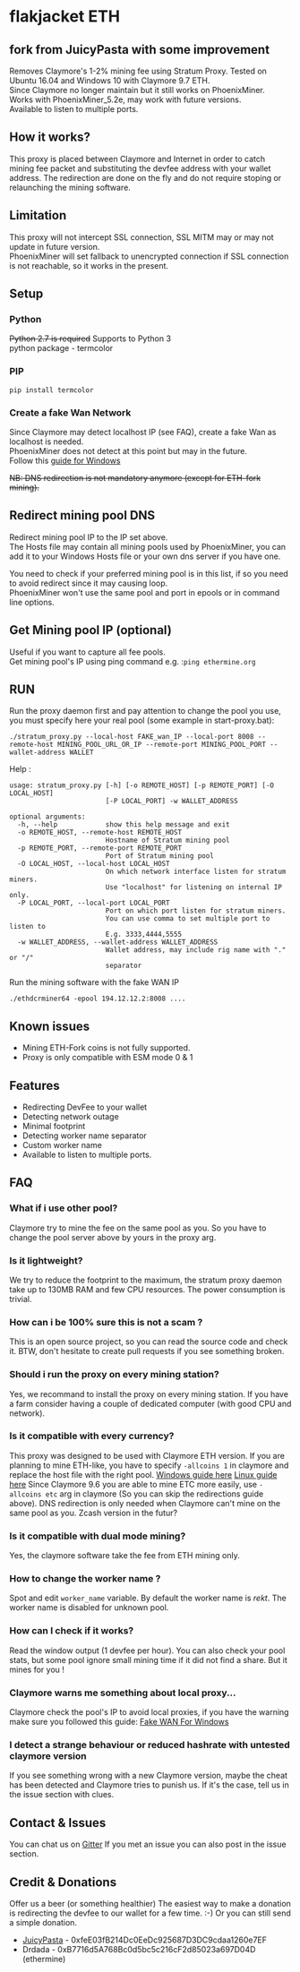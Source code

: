 # flakjacket ETH
## fork from JuicyPasta with some improvement

Removes Claymore's 1-2% mining fee using Stratum Proxy. Tested on Ubuntu 16.04 and Windows 10 with Claymore 9.7 ETH.\
Since Claymore no longer maintain but it still works on PhoenixMiner.\
Works with PhoenixMiner_5.2e, may work with future versions.\
Available to listen to multiple ports.

## How it works?
This proxy is placed between Claymore and Internet in order to catch mining fee packet and substituting the devfee address with your wallet address. The redirection are done on the fly and do not require stoping or relaunching the mining software.

## Limitation
This proxy will not intercept SSL connection, SSL MITM may or may not update in future version.\
PhoenixMiner will set fallback to unencrypted connection if SSL connection is not reachable, so it works in the present.
## Setup

### Python
~~Python 2.7 is required~~
Supports to Python 3\
python package - termcolor
### PIP
`pip install termcolor`

### Create a fake Wan Network
Since Claymore may detect localhost IP (see FAQ), create a fake Wan as localhost is needed.\
PhoenixMiner does not detect at this point but may in the future.\
Follow this [guide for Windows](https://github.com/JuicyPasta/Claymore-No-Fee-Proxy/wiki/Creating-a-fake-WAN-network-(Win))

~~NB: DNS redirection is not mandatory anymore (except for ETH-fork mining).~~

## Redirect mining pool DNS
Redirect mining pool IP to the IP set above.\
The Hosts file may contain all mining pools used by PhoenixMiner, you can add it to your Windows Hosts file or your own dns server if you have one.

You need to check if your preferred mining pool is in this list, if so you need to avoid redirect since it may causing loop.\
PhoenixMiner won't use the same pool and port in epools or in command line options.

## Get Mining pool IP (optional)
Useful if you want to capture all fee pools.\
Get mining pool's IP using ping command e.g. :`ping ethermine.org`
## RUN

Run the proxy daemon first and pay attention to change the pool you use, you must specify here your real pool (some example in start-proxy.bat):
```
./stratum_proxy.py --local-host FAKE_wan_IP --local-port 8008 --remote-host MINING_POOL_URL_OR_IP --remote-port MINING_POOL_PORT --wallet-address WALLET
```

Help :
```
usage: stratum_proxy.py [-h] [-o REMOTE_HOST] [-p REMOTE_PORT] [-O LOCAL_HOST]
                        [-P LOCAL_PORT] -w WALLET_ADDRESS

optional arguments:
  -h, --help            show this help message and exit
  -o REMOTE_HOST, --remote-host REMOTE_HOST
                        Hostname of Stratum mining pool
  -p REMOTE_PORT, --remote-port REMOTE_PORT
                        Port of Stratum mining pool
  -O LOCAL_HOST, --local-host LOCAL_HOST
                        On which network interface listen for stratum miners.
                        Use "localhost" for listening on internal IP only.
  -P LOCAL_PORT, --local-port LOCAL_PORT
                        Port on which port listen for stratum miners.
                        You can use comma to set multiple port to listen to
                        E.g. 3333,4444,5555
  -w WALLET_ADDRESS, --wallet-address WALLET_ADDRESS
                        Wallet address, may include rig name with "." or "/"
                        separator
```

Run the mining software with the fake WAN IP
```
./ethdcrminer64 -epool 194.12.12.2:8008 ....
```

## Known issues
- Mining ETH-Fork coins is not fully supported.
- Proxy is only compatible with ESM mode 0 & 1

## Features
- Redirecting DevFee to your wallet
- Detecting network outage
- Minimal footprint
- Detecting worker name separator
- Custom worker name
- Available to listen to multiple ports.
## FAQ

### What if i use other pool?
Claymore try to mine the fee on the same pool as you. So you have to change the pool server above by yours in the proxy arg.

### Is it lightweight?
We try to reduce the footprint to the maximum, the stratum proxy daemon take up to 130MB RAM and few CPU resources. The power consumption is trivial.

### How can i be 100% sure this is not a scam ?
This is an open source project, so you can read the source code and check it. BTW, don't hesitate to create pull requests if you see something broken.

### Should i run the proxy on every mining station?
Yes, we recommand to install the proxy on every mining station. If you have a farm consider having a couple of dedicated computer (with good CPU and network).

### Is it compatible with every currency?
This proxy was designed to be used with Claymore ETH version. If you are planning to mine ETH-like, you have to specify `-allcoins 1` in claymore and replace the host file with the right pool. [Windows guide here](https://github.com/JuicyPasta/Claymore-No-Fee-Proxy/wiki/Redirecting-all-domains-(Win)) [Linux guide here](https://github.com/JuicyPasta/Claymore-No-Fee-Proxy/wiki/Redirecting-all-domains-(Linux))
Since Claymore 9.6 you are able to mine ETC more easily, use `-allcoins etc` arg in claymore (So you can skip the redirections guide above).
DNS redirection is only needed when Claymore can't mine on the same pool as you.
Zcash version in the futur?  

### Is it compatible with dual mode mining?
Yes, the claymore software take the fee from ETH mining only.

### How to change the worker name ?
Spot and edit `worker_name` variable. By default the worker name is _rekt_. The worker name is disabled for unknown pool.

### How can I check if it works?
Read the window output (1 devfee per hour). You can also check your pool stats, but some pool ignore small mining time if it did not find a share. But it mines for you !

### Claymore warns me something about local proxy...
Claymore check the pool's IP to avoid local proxies, if you have the warning make sure you followed this guide: [Fake WAN For Windows](https://github.com/JuicyPasta/Claymore-No-Fee-Proxy/wiki/Creating-a-fake-WAN-network-(Win))

### I detect a strange behaviour or reduced hashrate with untested claymore version
If you see something wrong with a new Claymore version, maybe the cheat has been detected and Claymore tries to punish us.
If it's the case, tell us in the issue section with clues.

## Contact & Issues
You can chat us on [Gitter](https://gitter.im/claymore-no-fee-proxy/Lobby)
If you met an issue you can also post in the issue section.

## Credit & Donations
Offer us a beer (or something healthier)
The easiest way to make a donation is redirecting the devfee to our wallet for a few time. :-) Or you can still send a simple donation.
- [JuicyPasta](https://github.com/JuicyPasta) - 0xfeE03fB214Dc0EeDc925687D3DC9cdaa1260e7EF
- Drdada - 0xB7716d5A768Bc0d5bc5c216cF2d85023a697D04D (ethermine)

